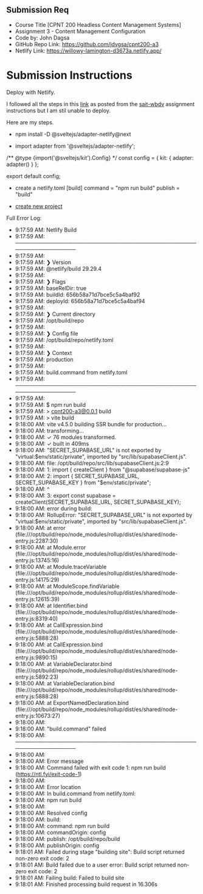 ## Submission Req

- Course Title [CPNT 200 Headless Content Management Systems]
- Assignment 3 - Content Management Configuration
- Code by: John Dagsa
- GitHub Repo Link: https://github.com/jdvgsa/cpnt200-a3
- Netlify Link: https://willowy-lamington-d3673a.netlify.app/

# Submission Instructions

Deploy with Netlify.

I followed all the steps in this [link](https://docs.netlify.com/integrations/frameworks/sveltekit/) as posted from the [sait-wbdv](https://sait-wbdv-f23.netlify.app/courses/cpnt-200/assessments/activity-3) assignment instructions but I am stil unable to deploy.

Here are my steps.

- npm install -D @sveltejs/adapter-netlify@next

- import adapter from '@sveltejs/adapter-netlify';

/** @type {import('@sveltejs/kit').Config} */
const config = {
	kit: {
		adapter: adapter()
	}
};

export default config;

- create a netlify.toml
[build]
  command = "npm run build"
  publish = "build"

- [create new project](https://docs.netlify.com/welcome/add-new-site/)

Full Error Log:

- 9:17:59 AM: Netlify Build                                                 
- 9:17:59 AM: ────────────────────────────────────────────────────────────────
- 9:17:59 AM: ​
- 9:17:59 AM: ❯ Version
- 9:17:59 AM:   @netlify/build 29.29.4
- 9:17:59 AM: ​
- 9:17:59 AM: ❯ Flags
- 9:17:59 AM:   baseRelDir: true
- 9:17:59 AM:   buildId: 656b58a71d7bce5c5a4baf92
- 9:17:59 AM:   deployId: 656b58a71d7bce5c5a4baf94
- 9:17:59 AM: ​
- 9:17:59 AM: ❯ Current directory
- 9:17:59 AM:   /opt/build/repo
- 9:17:59 AM: ​
- 9:17:59 AM: ❯ Config file
- 9:17:59 AM:   /opt/build/repo/netlify.toml
- 9:17:59 AM: ​
- 9:17:59 AM: ❯ Context
- 9:17:59 AM:   production
- 9:17:59 AM: ​
- 9:17:59 AM: build.command from netlify.toml                               
- 9:17:59 AM: ────────────────────────────────────────────────────────────────
- 9:17:59 AM: ​
- 9:17:59 AM: $ npm run build
- 9:17:59 AM: > cpnt200-a3@0.0.1 build
- 9:17:59 AM: > vite build
- 9:18:00 AM: vite v4.5.0 building SSR bundle for production...
- 9:18:00 AM: transforming...
- 9:18:00 AM: ✓ 76 modules transformed.
- 9:18:00 AM: ✓ built in 409ms
- 9:18:00 AM: "SECRET_SUPABASE_URL" is not exported by "virtual:$env/static/private", imported by "src/lib/supabaseClient.js".
- 9:18:00 AM: file: /opt/build/repo/src/lib/supabaseClient.js:2:9
- 9:18:00 AM: 1: import { createClient } from "@supabase/supabase-js"
- 9:18:00 AM: 2: import { SECRET_SUPABASE_URL, SECRET_SUPABASE_KEY } from "$env/static/private";
- 9:18:00 AM:             ^
- 9:18:00 AM: 3: export const supabase = createClient(SECRET_SUPABASE_URL, SECRET_SUPABASE_KEY);
- 9:18:00 AM: error during build:
- 9:18:00 AM: RollupError: "SECRET_SUPABASE_URL" is not exported by "virtual:$env/static/private", imported by "src/lib/supabaseClient.js".
- 9:18:00 AM:     at error (file:///opt/build/repo/node_modules/rollup/dist/es/shared/node-entry.js:2287:30)
- 9:18:00 AM:     at Module.error (file:///opt/build/repo/node_modules/rollup/dist/es/shared/node-entry.js:13745:16)
- 9:18:00 AM:     at Module.traceVariable (file:///opt/build/repo/node_modules/rollup/dist/es/shared/node-entry.js:14175:29)
- 9:18:00 AM:     at ModuleScope.findVariable (file:///opt/build/repo/node_modules/rollup/dist/es/shared/node-entry.js:12615:39)
- 9:18:00 AM:     at Identifier.bind (file:///opt/build/repo/node_modules/rollup/dist/es/shared/node-entry.js:8319:40)
- 9:18:00 AM:     at CallExpression.bind (file:///opt/build/repo/node_modules/rollup/dist/es/shared/node-entry.js:5888:28)
- 9:18:00 AM:     at CallExpression.bind (file:///opt/build/repo/node_modules/rollup/dist/es/shared/node-entry.js:9890:15)
- 9:18:00 AM:     at VariableDeclarator.bind (file:///opt/build/repo/node_modules/rollup/dist/es/shared/node-entry.js:5892:23)
- 9:18:00 AM:     at VariableDeclaration.bind (file:///opt/build/repo/node_modules/rollup/dist/es/shared/node-entry.js:5888:28)
- 9:18:00 AM:     at ExportNamedDeclaration.bind (file:///opt/build/repo/node_modules/rollup/dist/es/shared/node-entry.js:10673:27)
- 9:18:00 AM: ​
- 9:18:00 AM: "build.command" failed                                        
- 9:18:00 AM: ────────────────────────────────────────────────────────────────
- 9:18:00 AM: ​
- 9:18:00 AM:   Error message
- 9:18:00 AM:   Command failed with exit code 1: npm run build (https://ntl.fyi/exit-code-1)
- 9:18:00 AM: ​
- 9:18:00 AM:   Error location
- 9:18:00 AM:   In build.command from netlify.toml:
- 9:18:00 AM:   npm run build
- 9:18:00 AM: ​
- 9:18:00 AM:   Resolved config
- 9:18:00 AM:   build:
- 9:18:00 AM:     command: npm run build
- 9:18:00 AM:     commandOrigin: config
- 9:18:00 AM:     publish: /opt/build/repo/build
- 9:18:00 AM:     publishOrigin: config
- 9:18:01 AM: Failed during stage "building site": Build script returned non-zero exit code: 2
- 9:18:01 AM: Build failed due to a user error: Build script returned non-zero exit code: 2
- 9:18:01 AM: Failing build: Failed to build site
- 9:18:01 AM: Finished processing build request in 16.306s